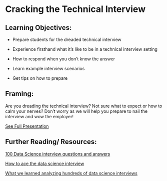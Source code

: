 # Cracking the Technical Interview    

## Learning Objectives: 

* Prepare students for the dreaded technical interview 

* Experience firsthand what it’s like to be in a technical interview setting 

* How to respond when you don’t know the answer 

* Learn example interview scenarios 

* Get tips on how to prepare

## Framing: 

Are you dreading the technical interview?  Not sure what to expect or how to calm your nerves? Don’t worry as we will help you prepare to nail the interview and wow the employer!

[See Full Presentation](http://www.slideshare.net/vincentanidata/landing-your-first-data-science-job-the-technical-interview)

## Further Reading/ Resources: 

[100 Data Science interview questions and answers](https://www.dezyre.com/article/100-data-science-interview-questions-and-answers-general-for-2016/184)

[How to ace the data science interview](https://alyaabbott.wordpress.com/2014/10/01/how-to-ace-a-data-science-interview/)

[What we learned analyzing hundreds of data science interviews ](http://blog.yhat.com/posts/data-science-interviews.html)  

